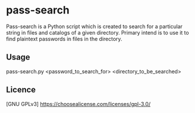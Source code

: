 # pass-search
Pass-search is a Python script which is created to search for a particular string in files and catalogs of a given directory. Primary intend is to use it to find plaintext passwords in files in the directory.


## Usage

pass-search.py <password_to_search_for> <directory_to_be_searched>


## Licence
[GNU GPLv3] https://choosealicense.com/licenses/gpl-3.0/
